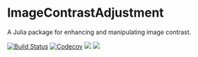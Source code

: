 # ImageContrastAdjustment
A Julia package for enhancing and manipulating image contrast.  

[![Build Status](https://travis-ci.com/JuliaImages/ImageContrastAdjustment.jl.svg?branch=master)](https://travis-ci.com/JuliaImages/ImageContrastAdjustment.jl)
[![Codecov](https://codecov.io/gh/JuliaImages/ImageContrastAdjustment.jl/branch/master/graph/badge.svg)](https://codecov.io/gh/JuliaImages/ImageContrastAdjustment.jl)
[![](https://img.shields.io/badge/docs-stable-blue.svg)](https://juliaimages.org/ImageContrastAdjustment.jl/stable)
[![](https://img.shields.io/badge/docs-dev-blue.svg)](https://juliaimages.org/ImageContrastAdjustment.jl/dev)


